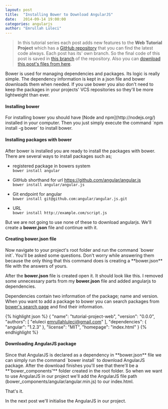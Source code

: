 ```yaml
---
layout: post
title:  "Installing Bower to Download AngularJS"
date:   2014-09-14 19:00:00
categories: angularjs
author: "Emrullah Lüleci"
---
```


> In this tutorial series each post adds new features to the **Web Tutorial Project** which has a
[GitHub repository](https://github.com/eluleci/web-tutorial-project) that you can find the latest code always.
Each post has its' own branch. So the final code of this post is saved in
[this branch](https://github.com/eluleci/web-tutorial-project/tree/1-initialising-bower)
of the repository. Also you can
[download this post's files from here](https://github.com/eluleci/web-tutorial-project/archive/1-initialising-bower.zip).

Bower is used for managing dependencies and packages. Its logic is really simple. The dependency information
is kept in a json file and bower downloads them when needed. If you use bower you also don't need to keep
the packages in your projects' VCS repositories so they'll be more lightweight than ever.

<h4> Installing bower </h4>
For installing bower you should have [Node and npm](http://nodejs.org/) installed in your computer. Then you
just simply execute the command `npm install -g bower` to install bower.

<h4> Installing packages with bower </h4>
After bower is installed you are ready to install the packages with bower. There are several ways to install
packages such as;

* registered package in bowers system<br/>
`bower install angular`

* GitHub shorthand for url https://github.com/angular/angular.js<br/>
`bower install angular/angular.js`

* Git endpoint for angular<br/>
`bower install git@github.com:angular/angular.js.git`

* URL<br/>
`bower install http://example.com/script.js`

But we are not going to use none of these to download angularjs. We'll create a **bower.json** file and continue
with it.

<h4> Creating bower.json file </h4>
Now navigate to your project's root folder and run the command `bower init`. You'll be asked some questions.
Don't worry while answering them because the only thing that this command does is creating a **bower.json**
file with the answers of yours.

After the **bower.json** file is created open it. It should look like this. I removed some unnecessary parts
from my **bower.json** file and added angularjs to dependencies.

Dependencies contain two information of the package; name and version. When you want to add a package to bower
you can search packages from [bower's search page](http://bower.io/search/?q=angular) and find their information.

{% highlight json %}
{
  "name": "tutorial-project-web",
  "version": "0.0.0",
  "authors": [
    "eluleci <emrullahluleci@gmail.com>"
  ],
  "dependencies": {
    "angular": "1.2.3"
  },
  "license": "MIT",
  "homepage": "index.html"
}
{% endhighlight %}

<h4>Downloading AngularJS package</h4>
Since that AngularJS is declared as a dependency in **bower.json** file we can simply run the command
`bower install` to download AngularJS package. After the download finishes you'll see that there'll be a
**'bower_components'** folder created in the root folder. So when we want to use AngularJS in our project
we'll add the AngularJS file path (bower_components/angular/angular.min.js) to our index.html.

That's it.

In the next post we'll initialise the AngularJS in our project.